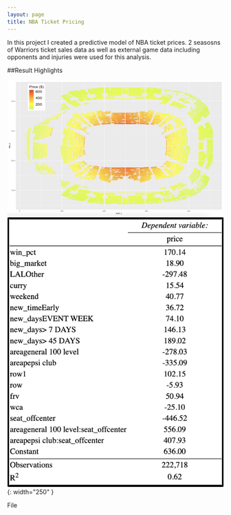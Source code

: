 ```yaml
---
layout: page
title: NBA Ticket Pricing
---
```

In this project I created a predictive model of NBA ticket prices. 2 seasosns of Warriors ticket sales data as well as external game data including opponents and injuries were used for this analysis.


##Result Highlights

![Image](/assets/images/arena_map.png)  ![Image](/assets/images/lower_bowl_model.png) {: width="250" }

File
